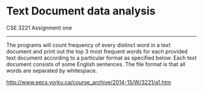 # Text Document data analysis
CSE 3221 Assignment one 

-----
The programs will count frequency of every distinct word in a text document and print out the top 3 most frequent words for each provided text document according to a particular format as specified below. Each text document consists of some English sentences. The file format is that all words are separated by whitespace. 

http://www.eecs.yorku.ca/course_archive/2014-15/W/3221/a1.htm 


